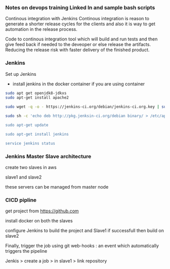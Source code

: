 ### Notes on devops training Linked In and sample bash scripts 

Continous integration with Jenkins 
Continous integration is reason to generate a shorter release cycles for the clients and also it is way to get automation in the release process. 

Code to continous integration tool which will build and run tests and then give feed back if needed to the deveoper or else release the artifacts. Reducing the release risk with faster delivery of the finished product. 


### Jenkins 
Set up Jenkins 
- install jenkins in the docker container if you are using container 
```bash
sudo apt get openjdk8-jdkxs
sudo apt-get install apache2 

sudo wget -q -o - https://jenkins-ci.org/debian/jenkins-ci.org.key | sudo apt - key add - 

sudo sh -c 'echo deb http://pkg.jenksin-ci.org/debian binary/ > /etc/apt/sources.list.d/jenkins.list

sudo apt-get update 

sudo apt-get install jenkins 

service jenkins status 

```

### Jenkins Master Slave architecture 

create two slaves in aws 

slave1 and slave2 

these servers can be managed from master node 

### CICD pipline 

get project from https://github.com

install docker on both the slaves 

configure Jenkins to build the project and Slave1 if successfull then build on slave2


Finally, trigger the job using git web-hooks : an event which automatically triggers the pipeline 

Jenkis > create a job > in slave1 > link repository 











